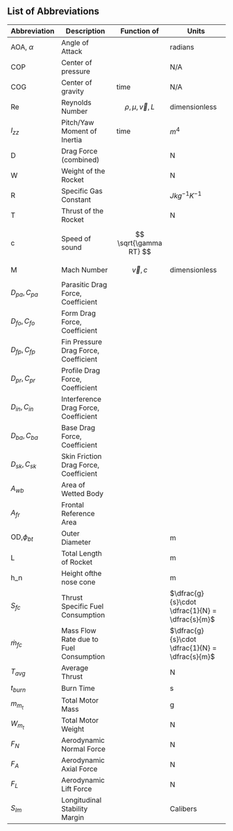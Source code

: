 ## List of Abbreviations

| Abbreviation     | Description                            | Function of              | Units                                           |
| ---              | ---                                    | ---                      | ---                                             |
| AOA, $\alpha$    | Angle of Attack                        |                          | radians                                         |
| COP              | Center of pressure                     |                          | N/A                                             |
| COG              | Center of gravity                      | time                     | N/A                                             |
| Re               | Reynolds Number                        | $$ \rho,\mu,\vec{v},L $$ | dimensionless                                   |
| $I_{zz}$         | Pitch/Yaw Moment of Inertia            | time                     | $m^4$                                           |
| D                | Drag Force (combined)                  |                          | N                                               |
| W                | Weight of the Rocket                   |                          | N                                               |
| R                | Specific Gas Constant                  |                          | $J kg^{-1} K^{-1}$                              |
| T                | Thrust of the Rocket                   |                          | N                                               |
| c                | Speed of sound                         | $$ \sqrt{\gamma RT} $$   |                                                 |
| M                | Mach Number                            | $$ \vec{v}, c $$         | dimensionless                                   |
| $D_{pa}, C_{pa}$ | Parasitic Drag Force, Coefficient      |                          |                                                 |
| $D_{fo}, C_{fo}$ | Form Drag Force, Coefficient           |                          |                                                 |
| $D_{fp}, C_{fp}$ | Fin Pressure Drag Force, Coefficient   |                          |                                                 |
| $D_{pr}, C_{pr}$ | Profile Drag Force, Coefficient        |                          |                                                 |
| $D_{in}, C_{in}$ | Interference Drag Force, Coefficient   |                          |                                                 |
| $D_{ba}, C_{ba}$ | Base Drag Force, Coefficient           |                          |                                                 |
| $D_{sk}, C_{sk}$ | Skin Friction Drag Force, Coefficient  |                          |                                                 |
| $A_{wb}$         | Area of Wetted Body                    |                          |                                                 |
| $A_{fr}$         | Frontal Reference Area                 |                          |                                                 |
| OD,$\phi_{bt}$   | Outer Diameter                         |                          | m                                               |
| L                | Total Length of Rocket                 |                          | m                                               |
| h_n              | Height ofthe nose cone                 |                          | m                                               |
| $S_{fc}$         | Thrust Specific Fuel Consumption       |                          | $\dfrac{g}{s}\cdot \dfrac{1}{N} = \dfrac{s}{m}$ |
| $\dot{m}_{fc}$   | Mass Flow Rate due to Fuel Consumption |                          | $\dfrac{g}{s}\cdot \dfrac{1}{N} = \dfrac{s}{m}$ |
| $T_{avg}$        | Average Thrust                         |                          | N                                               |
| $t_{burn}$       | Burn Time                              |                          | s                                               |
| $m_{m_t}$        | Total Motor Mass                       |                          | g                                               |
| $W_{m_t}$        | Total Motor Weight                     |                          | N                                               |
| $F_N$            | Aerodynamic Normal Force               |                          | N                                               |
| $F_A$            | Aerodynamic Axial Force                |                          | N                                               |
| $F_L$            | Aerodynamic Lift Force                 |                          | N                                               |
| $S_{lm}$         | Longitudinal Stability Margin          |                          | Calibers                                        |


